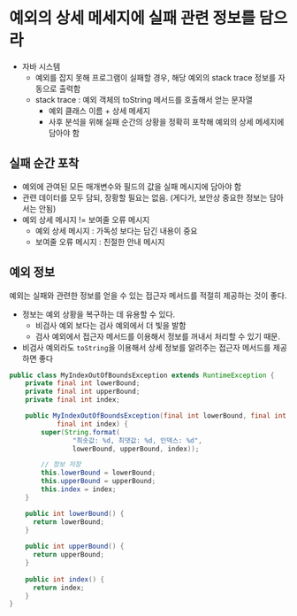 # 예외의 상세 메세지에 실패 관련 정보를 담으라 
- 자바 시스템
  - 예외를 잡지 못해 프로그램이 실패할 경우, 해당 예외의 stack trace 정보를 자동으로 출력함 
  - stack trace : 예외 객체의 toString 메서드를 호출해서 얻는 문자열 
    - 예외 클래스 이름 + 상세 메세지 
    - 사후 분석을 위해 실패 순간의 상황을 정확히 포착해 예외의 상세 메세지에 담아야 함 

## 실패 순간 포착 
- 예외에 관여된 모든 매개변수와 필드의 값을 실패 메시지에 담아야 함 
- 관련 데이터를 모두 담되, 장황할 필요는 없음. (게다가, 보안상 중요한 정보는 담아서는 안됨)
- 예외 상세 메시지 != 보여줄 오류 메시지 
  - 예외 상세 메시지 : 가독성 보다는 담긴 내용이 중요
  - 보여줄 오류 메시지 : 친절한 안내 메시지 


## 예외 정보
예외는 실패와 관련한 정보를 얻을 수 있는 접근자 메서드를 적절히 제공하는 것이 좋다.
- 정보는 예외 상황을 복구하는 데 유용할 수 있다.
  - 비검사 예외 보다는 검사 예외에서 더 빛을 발함 
  - 검사 예외에서 접근자 메서드를 이용해서 정보를 꺼내서 처리할 수 있기 때문.
- 비검사 예외라도 `toString`을 이용해서 상세 정보를 알려주는 접근자 메서드를 제공하면 좋다
```java
public class MyIndexOutOfBoundsException extends RuntimeException {
    private final int lowerBound;
    private final int upperBound;
    private final int index;

    public MyIndexOutOfBoundsException(final int lowerBound, final int upperBound,
            final int index) {
        super(String.format(
                "최솟값: %d, 최댓값: %d, 인덱스: %d",
                lowerBound, upperBound, index));

        // 정보 저장
        this.lowerBound = lowerBound;
        this.upperBound = upperBound;
        this.index = index;
    }

    public int lowerBound() {
      return lowerBound;
    }
  
    public int upperBound() {
      return upperBound;
    }
  
    public int index() {
      return index;
    }
}
```
